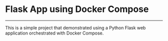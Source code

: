 # Flask App using Docker Compose
---
This is a simple project that demonstrated using a Python Flask web application orchestrated with Docker Compose.
